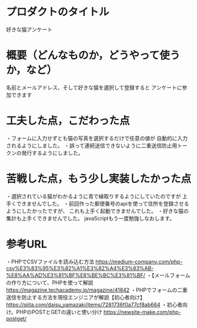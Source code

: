 # プロダクトのタイトル
  好きな猫アンケート

# 概要（どんなものか，どうやって使うか，など）
  名前とメールアドレス、そして好きな猫を選択して登録すると
  アンケートに参加できます
  
# 工夫した点，こだわった点
  ・フォームに入力せずとも猫の写真を選択するだけで任意の値が
    自動的に入力されるようにしました。
  ・誤って連続送信できないように二重送信防止用トークンの発行するようにしました。
  
# 苦戦した点，もう少し実装したかった点
  ・選択されている猫がわかるように青で縁取りするようにしていたのですが
   上手くできませんでした。
  ・前回作った郵便番号のapiを使って住所を登録させるようにしたかったですが、
    これも上手く起動できませんでした。
  ・好きな猫の集計も上手くできませんでした。
    javaScriptもう一度勉強しなおします。
    

# 参考URL
  ・PHPでCSVファイルを読み込む方法
  https://medium-company.com/php-csv%E3%83%95%E3%82%A1%E3%82%A4%E3%83%AB-%E8%AA%AD%E3%81%BF%E8%BE%BC%E3%81%BF/
  ・【メールフォームの作り方について、PHPを使って解説
  https://magazine.techacademy.jp/magazine/41842
  ・PHPでフォームの二重送信を防止する方法を現役エンジニアが解説【初心者向け】
  https://qiita.com/daisu_yamazaki/items/7281736f0a77cf8ab664
  ・初心者向け。PHPのPOSTとGETの違いと使い分け
  https://newsite-make.com/php-postget/